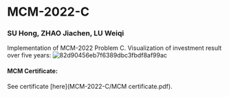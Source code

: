 # MCM-2022-C
### SU Hong, ZHAO Jiachen, LU Weiqi
Implementation of MCM-2022 Problem C.
Visualization of investment result over five years:
![82d90456eb7f6389dbc3fbdf8af99ac](https://user-images.githubusercontent.com/67042315/155037947-794eab01-b41a-44b0-a586-3f14f356b8f4.png)
#### MCM Certificate:
See certificate [here](MCM-2022-C/MCM certificate.pdf).
